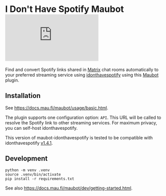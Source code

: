 <!--
SPDX-FileCopyrightText: 2024 HarHarLinks <2803622+HarHarLinks@users.noreply.github.com>

SPDX-License-Identifier: MIT
-->

# I Don't Have Spotify Maubot [![Matrix](https://img.shields.io/matrix/maubot-idonthavespotify:matrix.org?logo=matrix&label=chat&server_fqdn=matrix.org&style=for-the-badge)](https://matrix.to/#/#maubot-idonthavespotify:matrix.org)

Find and convert Spotify links shared in [Matrix](https://matrix.org) chat rooms automatically to your preferred streaming service using [idonthavespotify](https://github.com/sjdonado/idonthavespotify) using this [Maubot](https://mau.bot) plugin.

## Installation

See <https://docs.mau.fi/maubot/usage/basic.html>.

The plugin supports one configuration option: `API`.
This URL will be called to resolve the Spotify link to other streaming services.
For maximum privacy, you can self-host idonthavespotify.

This version of maubot-idonthavespotify is tested to be compatible with idonthavespotify [v1.4.1](https://github.com/sjdonado/idonthavespotify/releases).

## Development

```
python -m venv .venv
source .venv/bin/activate
pip install -r requirements.txt
```

See also <https://docs.mau.fi/maubot/dev/getting-started.html>.
